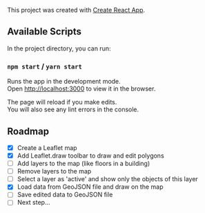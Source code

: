 This project was created with [Create React App](https://github.com/facebook/create-react-app).

## Available Scripts

In the project directory, you can run:

### `npm start` / `yarn start`

Runs the app in the development mode.\
Open [http://localhost:3000](http://localhost:3000) to view it in the browser.

The page will reload if you make edits.<br>
You will also see any lint errors in the console.

## Roadmap

- [x] Create a Leaflet map
- [x] Add Leaflet.draw toolbar to draw and edit polygons
- [ ] Add layers to the map (like floors in a building)
- [ ] Remove layers to the map
- [ ] Select a layer as 'active' and show only the objects of this layer
- [x] Load data from GeoJSON file and draw on the map
- [ ] Save edited data to GeoJSON file
- [ ] Next step...